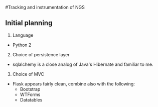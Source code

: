 #Tracking and instrumentation of NGS

## Initial planning
1. Language
  - Python 2
2. Choice of persistence layer
  - sqlalchemy is a close analog of Java's Hibernate and familiar to me.
3. Choice of MVC
  - Flask appears fairly clean, combine also with the following:
    - Bootstrap
    - WTForms
    - Datatables
